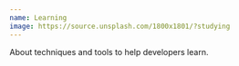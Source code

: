```yaml
---
name: Learning
image: https://source.unsplash.com/1800x1801/?studying
---
```


About techniques and tools to help developers learn.
